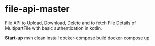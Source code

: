 # file-api-master
File API to Upload, Download, Delete and to fetch File Details of MultipartFile with basic authentication in kotlin.

**Start-up**
mvn clean install
docker-compose build
docker-compose up
